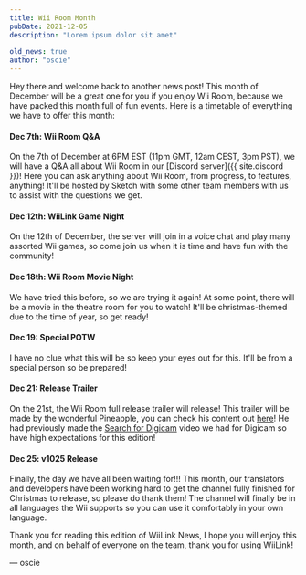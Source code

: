 ```yaml
---
title: Wii Room Month
pubDate: 2021-12-05
description: "Lorem ipsum dolor sit amet"
 
old_news: true
author: "oscie"
---
```


Hey there and welcome back to another news post! This month of December will be a great one for you if you enjoy Wii Room, because we have packed this month full of fun events. Here is a timetable of everything we have to offer this month:

#### Dec 7th: Wii Room Q&A

On the 7th of December at 6PM EST (11pm GMT, 12am CEST, 3pm PST), we will have a Q&A all about Wii Room in our [Discord server]({{ site.discord }})! Here you can ask anything about Wii Room, from progress, to features, anything! It'll be hosted by Sketch with some other team members with us to assist with the questions we get.

#### Dec 12th: WiiLink Game Night

On the 12th of December, the server will join in a voice chat and play many assorted Wii games, so come join us when it is time and have fun with the community!

#### Dec 18th: Wii Room Movie Night

We have tried this before, so we are trying it again! At some point, there will be a movie in the theatre room for you to watch! It'll be christmas-themed due to the time of year, so get ready!

#### Dec 19: Special POTW

I have no clue what this will be so keep your eyes out for this. It'll be from a special person so be prepared!

#### Dec 21: Release Trailer

On the 21st, the Wii Room full release trailer will release! This trailer will be made by the wonderful Pineapple, you can check his content out [here](https://www.youtube.com/channel/UCfxa5lj2wsra8P0mi1BkJ5A)! He had previously made the [Search for Digicam](https://www.youtube.com/watch?v=Woe5ipEGz4Y) video we had for Digicam so have high expectations for this edition!

#### Dec 25: v1025 Release

Finally, the day we have all been waiting for!!! This month, our translators and developers have been working hard to get the channel fully finished for Christmas to release, so please do thank them! The channel will finally be in all languages the Wii supports so you can use it comfortably in your own language.

Thank you for reading this edition of WiiLink News, I hope you will enjoy this month, and on behalf of everyone on the team, thank you for using WiiLink!

&mdash; oscie
